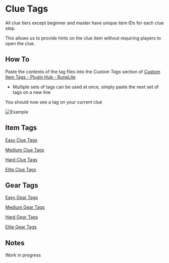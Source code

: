 # Clue Tags

All clue tiers except beginner and master have unique item IDs for each clue step.

This allows us to provide hints on the clue item without requiring players to open the clue.

## How To

Paste the contents of the tag files into the *Custom Tags* section of [Custom Item Tags - Plugin Hub - RuneLite](https://runelite.net/plugin-hub/show/custom-item-tags)

- Multiple sets of tags can be used at once, simply paste the next set of tags on a new line

You should now see a tag on your current clue

![Example](Docs/Example.png)

## Item Tags

[Easy Clue Tags](Easy/Easy%20Clue%20Tags.yml)

[Medium Clue Tags](Medium/Medium%20Clue%20Tags.yml)

[Hard Clue Tags](Hard/Hard%20Clue%20Tags.yml)

[Elite Clue Tags](Elite/Elite%20Clue%20Tags.yml)

## Gear Tags

[Easy Gear Tags](Easy/Gear/README.md)

[Medium Gear Tags](Medium/Gear/README.md)

[Hard Gear Tags](Hard/Gear/README.md)

[Elite Gear Tags](Elite/Gear/README.md)

## Notes

Work in progress
